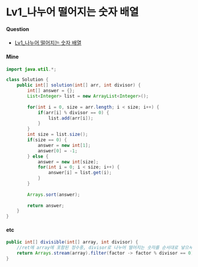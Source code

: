 # Lv1_나누어 떨어지는 숫자 배열



#### Question

- [Lv1_나누어 떨어지는 숫자 배열](https://programmers.co.kr/learn/courses/30/lessons/12910)



#### Mine

```java
import java.util.*;

class Solution {
    public int[] solution(int[] arr, int divisor) {
        int[] answer = {};
        List<Integer> list = new ArrayList<Integer>();
        
        for(int i = 0, size = arr.length; i < size; i++) {
            if(arr[i] % divisor == 0) {
                list.add(arr[i]);
            }
        }
        int size = list.size();
        if(size == 0) {
            answer = new int[1];
            answer[0] = -1;
        } else {
            answer = new int[size];
            for(int i = 0; i < size; i++) {
                answer[i] = list.get(i);
            }
        }
        
        Arrays.sort(answer);
        
        return answer;
    }
}
```





#### etc

```java
public int[] divisible(int[] array, int divisor) {
    //ret에 array에 포함된 정수중, divisor로 나누어 떨어지는 숫자를 순서대로 넣으세요.
    return Arrays.stream(array).filter(factor -> factor % divisor == 0).toArray();
}
```



